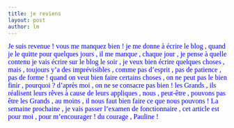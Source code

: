 ```yaml
---
title: je reviens 
layout: post
author: lm
---
```

<p><span style="color: blue"><font size="3"><font face="Times New Roman">Je suis revenue ! vous me manquez bien ! je me donne à écrire le blog , quand je le quitte pour quelques jours , il me manque , chaque jour , je pense à quelle contenu je vais écrire sur le blog le soir , je veux bien écrire quelques choses , mais , toujours y’a des imprévisibles , comme pas d’esprit , pas de patience , pas de forme ! quand on veut bien faire certains choses , on ne peut pas le bien finir , pourquoi ? d’après moi , on ne se consacre pas bien ! les Grands , ils réalisent leurs rêves à cause de leurs appliques , nous , peut-être , pouvons pas être les Grands , au moins , il nous faut bien faire ce que nous pouvons ! </font></font></span><span style="color: blue"><font size="3"><font face="Times New Roman">La semaine prochaine , je vais passer l’examen de fonctionnaire , cet article est pour moi , pour m’encourager ! du courage , Pauline ! </font></font></span></p>
